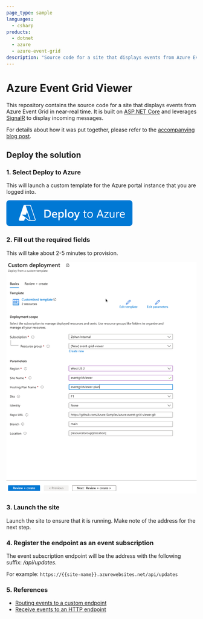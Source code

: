 ```yaml
---
page_type: sample
languages:
  - csharp
products:
  - dotnet
  - azure
  - azure-event-grid
description: "Source code for a site that displays events from Azure Event Grid in near-real time."
---
```


# Azure Event Grid Viewer

This repository contains the source code for a site that displays events from Azure Event Grid in near-real time. It is built on [ASP.NET Core](https://docs.microsoft.com/aspnet/core) and leverages [SignalR](https://dotnet.microsoft.com/apps/aspnet/signalr) to display incoming messages.

For details about how it was put together, please refer to the [accompanying blog post](https://madeofstrings.com/2018/03/14/azure-event-grid-viewer-with-asp-net-core-and-signalr/).

## Deploy the solution

### 1. Select Deploy to Azure

This will launch a custom template for the Azure portal instance that you are logged into.

<a href="https://portal.azure.com/#create/Microsoft.Template/uri/https%3A%2F%2Fraw.githubusercontent.com%2FAzure-Samples%2Fazure-event-grid-viewer%2Fmain%2Fazuredeploy.json" target="_blank"><img src="https://raw.githubusercontent.com/Azure/azure-quickstart-templates/master/1-CONTRIBUTION-GUIDE/images/deploytoazure.svg?sanitize=true"/></a>

### 2. Fill out the required fields

This will take about 2-5 minutes to provision.

![Custom deployment](https://raw.githubusercontent.com/Azure-Samples/azure-event-grid-viewer/main/customdeployment_sm.png)

### 3. Launch the site

Launch the site to ensure that it is running. Make note of the address for the next step.

### 4. Register the endpoint as an event subscription

The event subscription endpoint will be the address with the following suffix: */api/updates*.

For example: `https://{{site-name}}.azurewebsites.net/api/updates`

### 5. References

- [Routing events to a custom endpoint](https://docs.microsoft.com/azure/storage/blobs/storage-blob-event-quickstart?toc=%2fazure%2fevent-grid%2ftoc.json)
- [Receive events to an HTTP endpoint](https://docs.microsoft.com/azure/event-grid/receive-events)

